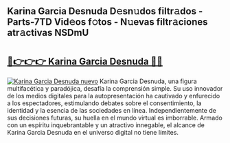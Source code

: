 ## Karina Garcia Desnuda D𝚎sn𝚞dos filtr𝚊dos - Parts-7TD Vid𝚎os f𝚘tos - N𝚞evas filtr𝚊ciones atr𝚊ctivas NSDmU

# <h2><a href="http://mb43tc.tromn.icu/?c=Karina+Garcia+Desnuda">🔗👉👉👉 Karina Garcia Desnuda 🔗🔗</a></h2>

[![Karina Garcia Desnuda nuevo](https://i.imgur.com/pEAQMta.gif)](http://mb43tc.tromn.icu/?c=Karina+Garcia+Desnuda)
Karina Garcia Desnuda, una figura multifacética y paradójica, desafía la comprensión simple. Su uso innovador de los medios digitales para la autopresentación ha cautivado y enfurecido a los espectadores, estimulando debates sobre el consentimiento, la identidad y la esencia de las sociedades en línea. Independientemente de sus decisiones futuras, su huella en el mundo virtual es imborrable. Armado con un espíritu inquebrantable y un atractivo innegable, el alcance de Karina Garcia Desnuda en el universo digital no tiene límites.
